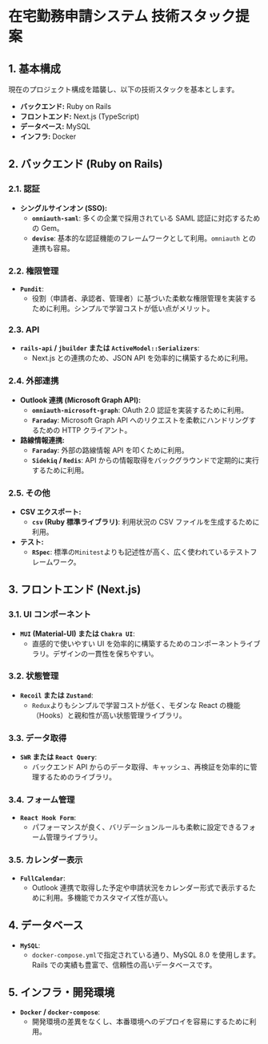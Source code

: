 # 在宅勤務申請システム 技術スタック提案

## 1. 基本構成

現在のプロジェクト構成を踏襲し、以下の技術スタックを基本とします。

- **バックエンド:** Ruby on Rails
- **フロントエンド:** Next.js (TypeScript)
- **データベース:** MySQL
- **インフラ:** Docker

## 2. バックエンド (Ruby on Rails)

### 2.1. 認証

- **シングルサインオン (SSO):**
  - **`omniauth-saml`**: 多くの企業で採用されている SAML 認証に対応するための Gem。
  - **`devise`**: 基本的な認証機能のフレームワークとして利用。`omniauth` との連携も容易。

### 2.2. 権限管理

- **`Pundit`**:
  - 役割（申請者、承認者、管理者）に基づいた柔軟な権限管理を実装するために利用。シンプルで学習コストが低い点がメリット。

### 2.3. API

- **`rails-api` / `jbuilder` または `ActiveModel::Serializers`**:
  - Next.js との連携のため、JSON API を効率的に構築するために利用。

### 2.4. 外部連携

- **Outlook 連携 (Microsoft Graph API):**
  - **`omniauth-microsoft-graph`**: OAuth 2.0 認証を実装するために利用。
  - **`Faraday`**: Microsoft Graph API へのリクエストを柔軟にハンドリングするための HTTP クライアント。
- **路線情報連携:**
  - **`Faraday`**: 外部の路線情報 API を叩くために利用。
  - **`Sidekiq` / `Redis`**: API からの情報取得をバックグラウンドで定期的に実行するために利用。

### 2.5. その他

- **CSV エクスポート:**
  - **`csv` (Ruby 標準ライブラリ)**: 利用状況の CSV ファイルを生成するために利用。
- **テスト:**
  - **`RSpec`**: 標準の`Minitest`よりも記述性が高く、広く使われているテストフレームワーク。

## 3. フロントエンド (Next.js)

### 3.1. UI コンポーネント

- **`MUI` (Material-UI) または `Chakra UI`**:
  - 直感的で使いやすい UI を効率的に構築するためのコンポーネントライブラリ。デザインの一貫性を保ちやすい。

### 3.2. 状態管理

- **`Recoil` または `Zustand`**:
  - `Redux`よりもシンプルで学習コストが低く、モダンな React の機能（Hooks）と親和性が高い状態管理ライブラリ。

### 3.3. データ取得

- **`SWR` または `React Query`**:
  - バックエンド API からのデータ取得、キャッシュ、再検証を効率的に管理するためのライブラリ。

### 3.4. フォーム管理

- **`React Hook Form`**:
  - パフォーマンスが良く、バリデーションルールも柔軟に設定できるフォーム管理ライブラリ。

### 3.5. カレンダー表示

- **`FullCalendar`**:
  - Outlook 連携で取得した予定や申請状況をカレンダー形式で表示するために利用。多機能でカスタマイズ性が高い。

## 4. データベース

- **`MySQL`**:
  - `docker-compose.yml`で指定されている通り、MySQL 8.0 を使用します。Rails での実績も豊富で、信頼性の高いデータベースです。

## 5. インフラ・開発環境

- **`Docker` / `docker-compose`**:
  - 開発環境の差異をなくし、本番環境へのデプロイを容易にするために利用。
